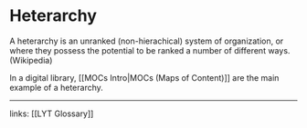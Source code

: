 # Heterarchy
A heterarchy is an unranked (non-hierachical) system of organization, or where they possess the potential to be ranked a number of different ways. (Wikipedia)

In a digital library, [[MOCs Intro|MOCs (Maps of Content)]] are the main example of a heterarchy.

---
links: [[LYT Glossary]]